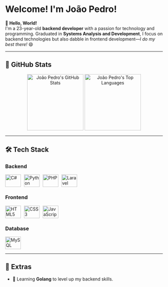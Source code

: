 # Welcome! I'm **João Pedro!**

👋 **Hello, World!**  
I'm a 23-year-old **backend developer** with a passion for technology and programming. 
Graduated in **Systems Analysis and Development**, I focus on backend technologies but also dabble in frontend development—*I do my best there!* 😄

---

## 🚀 **GitHub Stats**
<div align="center">
  <img height="180em" src="https://github-readme-stats.vercel.app/api?username=joaopdroslv&show_icons=true&theme=synthwave&hide_border=true" alt="João Pedro's GitHub Stats"/>
  <img height="180em" src="https://github-readme-stats.vercel.app/api/top-langs/?username=joaopdroslv&layout=compact&theme=synthwave&hide_border=true" alt="João Pedro's Top Languages"/>
</div>

---

## 🛠️ **Tech Stack**

### **Backend**
<div style="display: flex; gap: 10px;">
  <img alt="C#" title="C#" height="40" width="50" src="https://cdn.jsdelivr.net/gh/devicons/devicon/icons/csharp/csharp-original.svg">
  <img alt="Python" title="Python" height="40" width="50" src="https://cdn.jsdelivr.net/gh/devicons/devicon/icons/python/python-original.svg">
  <img alt="PHP" title="PHP" height="40" width="50" src="https://cdn.jsdelivr.net/gh/devicons/devicon/icons/php/php-original.svg">
  <img alt="Laravel" title="Laravel" height="40" width="50" src="https://cdn.jsdelivr.net/gh/devicons/devicon/icons/laravel/laravel-original.svg">
</div>

### **Frontend**
<div style="display: flex; gap: 10px;">
  <img alt="HTML5" title="HTML5" height="40" width="50" src="https://cdn.jsdelivr.net/gh/devicons/devicon/icons/html5/html5-original.svg">
  <img alt="CSS3" title="CSS3" height="40" width="50" src="https://cdn.jsdelivr.net/gh/devicons/devicon/icons/css3/css3-original.svg">
  <img alt="JavaScript" title="JavaScript" height="40" width="50" src="https://cdn.jsdelivr.net/gh/devicons/devicon/icons/javascript/javascript-original.svg">
</div>

### **Database**
<div style="display: flex; gap: 10px;">
  <img alt="MySQL" title="MySQL" height="40" width="50" src="https://cdn.jsdelivr.net/gh/devicons/devicon/icons/mysql/mysql-original.svg">
</div>

---

## 🌟 **Extras**
- 🌱 Learning **Golang** to level up my backend skills. 
